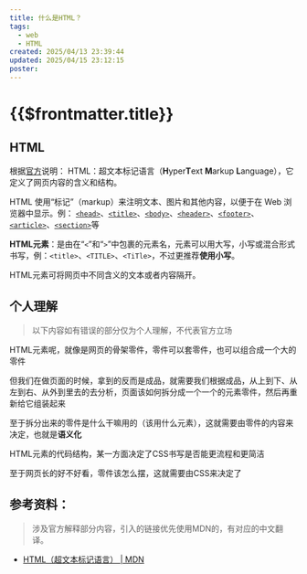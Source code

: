 ```yaml
---
title: 什么是HTML？
tags:
  - web
  - HTML
created: 2025/04/13 23:39:44
updated: 2025/04/15 23:12:15
poster:
---
```

# {{$frontmatter.title}}

## HTML

根据[官方](https://developer.mozilla.org/zh-CN/docs/Web/HTML)说明：
HTML：超文本标记语言（**H**yper**T**ext **M**arkup **L**anguage），它定义了网页内容的含义和结构。

HTML 使用“标记”（markup）来注明文本、图片和其他内容，以便于在 Web 浏览器中显示。例： [`<head>`](https://developer.mozilla.org/zh-CN/docs/Web/HTML/Reference/Elements/head)、[`<title>`](https://developer.mozilla.org/zh-CN/docs/Web/HTML/Reference/Elements/title)、[`<body>`](https://developer.mozilla.org/zh-CN/docs/Web/HTML/Reference/Elements/body)、[`<header>`](https://developer.mozilla.org/zh-CN/docs/Web/HTML/Reference/Elements/header)、[`<footer>`](https://developer.mozilla.org/zh-CN/docs/Web/HTML/Reference/Elements/footer)、[`<article>`](https://developer.mozilla.org/zh-CN/docs/Web/HTML/Reference/Elements/article)、[`<section>`](https://developer.mozilla.org/zh-CN/docs/Web/HTML/Reference/Elements/section)等

**HTML元素**：是由在“`<`”和“`>`”中包裹的元素名，元素可以用大写，小写或混合形式书写，例：`<title>`、`<TITLE>`、`<TiTle>`，不过更推荐**使用小写**。

HTML元素可将网页中不同含义的文本或者内容隔开。

## 个人理解

> 以下内容如有错误的部分仅为个人理解，不代表官方立场

HTML元素呢，就像是网页的骨架零件，零件可以套零件，也可以组合成一个大的零件

但我们在做页面的时候，拿到的反而是成品，就需要我们根据成品，从上到下、从左到右、从外到里去的去分析，页面该如何拆分成一个一个的元素零件，然后再重新给它组装起来

至于拆分出来的零件是什么干嘛用的（该用什么元素），这就需要由零件的内容来决定，也就是**语义化**

HTML元素的代码结构，某一方面决定了CSS书写是否能更流程和更简洁

至于网页长的好不好看，零件该怎么摆，这就需要由CSS来决定了

<!-- TODO：需添加语义化和CSS的链接 -->

## 参考资料：
> 涉及官方解释部分内容，引入的链接优先使用MDN的，有对应的中文翻译。
- [HTML（超文本标记语言） | MDN](https://developer.mozilla.org/zh-CN/docs/Web/HTML)